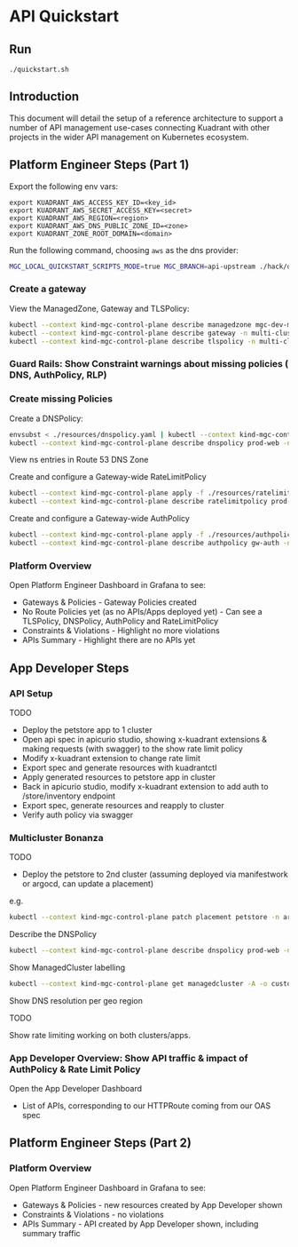 # API Quickstart

## Run

`./quickstart.sh`


## Introduction

This document will detail the setup of a reference architecture to support a number of API management use-cases connecting Kuadrant with other projects in the wider API management on Kubernetes ecosystem.

## Platform Engineer Steps (Part 1)


<!-- TODO: Copy formatting & env var info from the MGC Getting Started guide -->

Export the following env vars:

```
export KUADRANT_AWS_ACCESS_KEY_ID=<key_id>
export KUADRANT_AWS_SECRET_ACCESS_KEY=<secret>
export KUADRANT_AWS_REGION=<region>
export KUADRANT_AWS_DNS_PUBLIC_ZONE_ID=<zone>
export KUADRANT_ZONE_ROOT_DOMAIN=<domain>
```

Run the following command, choosing `aws` as the dns provider:

<!-- TODO: Change to a curl command that fetches everything remotely -->

```bash
MGC_LOCAL_QUICKSTART_SCRIPTS_MODE=true MGC_BRANCH=api-upstream ./hack/quickstart-setup-api.sh
```

### Create a gateway

<!-- TODO: Create Gateway & TLSPolicy as part of quickstart, if possible -->


View the ManagedZone, Gateway and TLSPolicy:

```bash
kubectl --context kind-mgc-control-plane describe managedzone mgc-dev-mz -n multi-cluster-gateways
kubectl --context kind-mgc-control-plane describe gateway -n multi-cluster-gateways
kubectl --context kind-mgc-control-plane describe tlspolicy -n multi-cluster-gateways
```

### Guard Rails: Show Constraint warnings about missing policies ( DNS, AuthPolicy, RLP)

<!-- TODO: Instructions how to get to the dashboard -->

### Create missing Policies

<!-- TODO: Guard Rails: Show Constraint warnings about missing policies ( DNS, AuthPolicy, RLP) -->

Create a DNSPolicy:

<!-- TODO: Import dnspolicy from platform-engineer repo into this repo -->

```bash
envsubst < ./resources/dnspolicy.yaml | kubectl --context kind-mgc-control-plane apply -f -
kubectl --context kind-mgc-control-plane describe dnspolicy prod-web -n multi-cluster-gateways
```

View ns entries in Route 53 DNS Zone

<!-- TODO: Instructions how to find ns entries in route53 zone -->

Create and configure a Gateway-wide RateLimitPolicy

<!-- TODO: Import ratelimitpolicy from platform-engineer repo into this repo -->

```bash
kubectl --context kind-mgc-control-plane apply -f ./resources/ratelimitpolicy.yaml
kubectl --context kind-mgc-control-plane describe ratelimitpolicy prod-web -n multi-cluster-gateways
```

Create and configure a Gateway-wide AuthPolicy

<!-- TODO: Import authpolicy from platform-engineer repo into this repo -->

```bash
kubectl --context kind-mgc-control-plane apply -f ./resources/authpolicy.yaml
kubectl --context kind-mgc-control-plane describe authpolicy gw-auth -n multi-cluster-gateways
```

### Platform Overview

Open Platform Engineer Dashboard in Grafana to see:

<!-- TODO: Instructions how to get to the dashboard -->

* Gateways & Policies - Gateway Policies created
* No Route Policies yet (as no APIs/Apps deployed yet) - Can see a TLSPolicy, DNSPolicy, AuthPolicy and RateLimitPolicy
* Constraints & Violations - Highlight no more violations
* APIs Summary - Highlight there are no APIs yet

## App Developer Steps

### API Setup

TODO

* Deploy the petstore app to 1 cluster
* Open api spec in apicurio studio, showing x-kuadrant extensions & making requests (with swagger) to the show rate limit policy
* Modify x-kuadrant extension to change rate limit
* Export spec and generate resources with kuadrantctl
* Apply generated resources to petstore app in cluster
* Back in apicurio studio, modify x-kuadrant extension to add auth to /store/inventory endpoint
* Export spec, generate resources and reapply to cluster
* Verify auth policy via swagger

### Multicluster Bonanza

TODO

* Deploy the petstore to 2nd cluster (assuming deployed via manifestwork or argocd, can update a placement)

e.g.

```bash
kubectl --context kind-mgc-control-plane patch placement petstore -n argocd --type='json' -p='[{"op": "add", "path": "/spec/clusterSets/-", "value": "petstore-region-us"}, {"op": "replace", "path": "/spec/numberOfClusters", "value": 2}]'
```

Describe the DNSPolicy

```bash
kubectl --context kind-mgc-control-plane describe dnspolicy prod-web -n multi-cluster-gateways
```

Show ManagedCluster labelling

```bash
kubectl --context kind-mgc-control-plane get managedcluster -A -o custom-columns="NAME:metadata.name,URL:spec.managedClusterClientConfigs[0].url,REGION:metadata.labels.kuadrant\.io/lb-attribute-geo-code"
```

Show DNS resolution per geo region

TODO

Show rate limiting working on both clusters/apps.

### App Developer Overview: Show API traffic & impact of AuthPolicy & Rate Limit Policy

Open the App Developer Dashboard

<!-- TODO: Instructions how to get to the dashboard -->

* List of APIs, corresponding to our HTTPRoute coming from our OAS spec

## Platform Engineer Steps (Part 2)

### Platform Overview

Open Platform Engineer Dashboard in Grafana to see:

<!-- TODO: Instructions how to get to the dashboard -->

* Gateways & Policies - new resources created by App Developer shown
* Constraints & Violations - no violations
* APIs Summary - API created by App Developer shown, including summary traffic